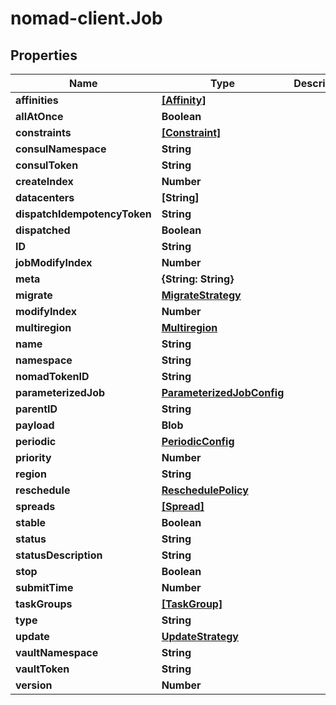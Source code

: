 # nomad-client.Job

## Properties

Name | Type | Description | Notes
------------ | ------------- | ------------- | -------------
**affinities** | [**[Affinity]**](Affinity.md) |  | [optional] 
**allAtOnce** | **Boolean** |  | [optional] 
**constraints** | [**[Constraint]**](Constraint.md) |  | [optional] 
**consulNamespace** | **String** |  | [optional] 
**consulToken** | **String** |  | [optional] 
**createIndex** | **Number** |  | [optional] 
**datacenters** | **[String]** |  | [optional] 
**dispatchIdempotencyToken** | **String** |  | [optional] 
**dispatched** | **Boolean** |  | [optional] 
**ID** | **String** |  | [optional] 
**jobModifyIndex** | **Number** |  | [optional] 
**meta** | **{String: String}** |  | [optional] 
**migrate** | [**MigrateStrategy**](MigrateStrategy.md) |  | [optional] 
**modifyIndex** | **Number** |  | [optional] 
**multiregion** | [**Multiregion**](Multiregion.md) |  | [optional] 
**name** | **String** |  | [optional] 
**namespace** | **String** |  | [optional] 
**nomadTokenID** | **String** |  | [optional] 
**parameterizedJob** | [**ParameterizedJobConfig**](ParameterizedJobConfig.md) |  | [optional] 
**parentID** | **String** |  | [optional] 
**payload** | **Blob** |  | [optional] 
**periodic** | [**PeriodicConfig**](PeriodicConfig.md) |  | [optional] 
**priority** | **Number** |  | [optional] 
**region** | **String** |  | [optional] 
**reschedule** | [**ReschedulePolicy**](ReschedulePolicy.md) |  | [optional] 
**spreads** | [**[Spread]**](Spread.md) |  | [optional] 
**stable** | **Boolean** |  | [optional] 
**status** | **String** |  | [optional] 
**statusDescription** | **String** |  | [optional] 
**stop** | **Boolean** |  | [optional] 
**submitTime** | **Number** |  | [optional] 
**taskGroups** | [**[TaskGroup]**](TaskGroup.md) |  | [optional] 
**type** | **String** |  | [optional] 
**update** | [**UpdateStrategy**](UpdateStrategy.md) |  | [optional] 
**vaultNamespace** | **String** |  | [optional] 
**vaultToken** | **String** |  | [optional] 
**version** | **Number** |  | [optional] 


